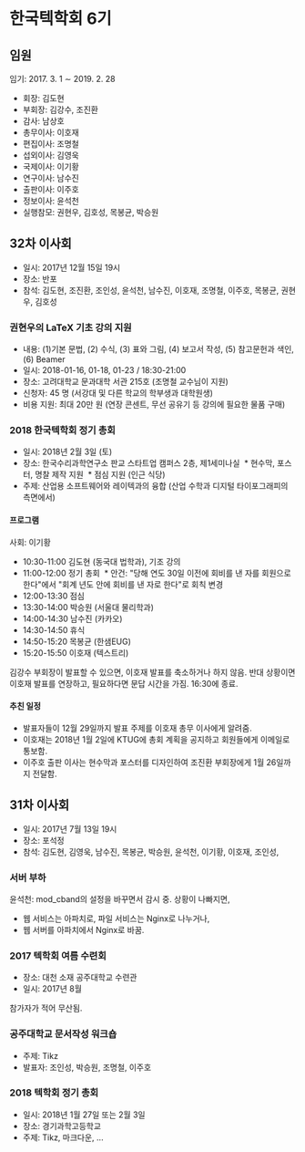 # 한국텍학회 6기 

## 임원

임기: 2017. 3. 1 ∼ 2019. 2. 28

* 회장: 김도현
* 부회장: 김강수, 조진환
* 감사: 남상호
* 총무이사: 이호재
* 편집이사: 조명철
* 섭외이사: 김영욱
* 국제이사: 이기황
* 연구이사: 남수진
* 출판이사: 이주호
* 정보이사: 윤석천
* 실행참모: 권현우, 김호성, 목봉균, 박승원

## 32차 이사회

* 일시: 2017년 12월 15일 19시
* 장소: 반포 
* 참석: 김도현, 조진환, 조인성, 윤석천, 남수진, 이호재, 조명철, 이주호, 목봉균, 권현우, 김호성

### 권현우의 LaTeX 기초 강의 지원

* 내용: (1)기본 문법, (2) 수식, (3) 표와 그림, (4) 보고서 작성, (5) 참고문헌과 색인, (6) Beamer
* 일시: 2018-01-16,  01-18, 01-23 / 18:30-21:00
* 장소: 고려대학교 문과대학 서관 215호 (조명철 교수님이 지원)
* 신청자: 45 명 (서강대 및 다른 학교의 학부생과 대학원생)
* 비용 지원: 최대 20만 원 (연장 콘센트, 무선 공유기 등 강의에 필요한 물품 구매)

### 2018 한국텍학회 정기 총회

* 일시: 2018년 2월 3일 (토)
* 장소: 한국수리과학연구소 판교 스타트업 캠퍼스 2층, 제1세미나실
  * 현수막, 포스터, 명찰 제작 지원
  * 점심 지원 (인근 식당)
* 주제: 산업용 소프트웨어와 레이텍과의 융합 (산업 수학과 디지털 타이포그래피의 측면에서)

#### 프로그램

사회: 이기황

* 10:30-11:00 김도현 (동국대 법학과), 기조 강의
* 11:00-12:00 정기 총회
  * 안건: "당해 연도 30일 이전에 회비를 낸 자를 회원으로 한다"에서 "회계 년도 안에 회비를 낸 자로 한다"로 회칙 변경
* 12:00-13:30 점심
* 13:30-14:00 박승원 (서울대 물리학과)
* 14:00-14:30 남수진 (카카오)
* 14:30-14:50 휴식
* 14:50-15:20 목봉균 (한샘EUG)
* 15:20-15:50 이호재 (텍스트리)

김강수 부회장이 발표할 수 있으면, 이호재 발표를 축소하거나 하지 않음.
반대 상황이면 이호재 발표를 연장하고, 필요하다면 문답 시간을 가짐.
16:30에 종료.

#### 추친 일정

* 발표자들이 12월 29일까지 발표 주제를 이호재 총무 이사에게 알려줌.
* 이호재는 2018년 1월 2일에 KTUG에 총회 계획을 공지하고 회원들에게 이메일로 통보함.
* 이주호 출판 이사는 현수막과 포스터를 디자인하여 조진환 부회장에게 1월 26일까지 전달함.

## 31차 이사회

* 일시: 2017년 7월 13일 19시
* 장소: 포석정
* 참석: 김도현, 김영욱, 남수진, 목봉균, 박승원, 윤석천, 이기황, 이호재, 조인성, 

### 서버 부하

윤석천: mod_cband의 설정을 바꾸면서 감시 중. 상황이 나빠지면,

* 웹 서비스는 아파치로, 파일 서비스는 Nginx로 나누거나,
* 웹 서버를 아파치에서 Nginx로 바꿈.

### 2017 텍학회 여름 수련회

* 장소: 대천 소재 공주대학교 수련관
* 일시: 2017년 8월 

참가자가 적어 무산됨.


### 공주대학교 문서작성 워크숍

* 주제: Tikz
* 발표자: 조인성, 박승원, 조명철, 이주호

### 2018 텍학회 정기 총회

* 일시: 2018년 1월 27일 또는 2월 3일
* 장소: 경기과학고등학교
* 주제: Tikz, 마크다운, ...
